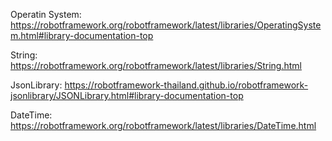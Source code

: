 Operatin System:
https://robotframework.org/robotframework/latest/libraries/OperatingSystem.html#library-documentation-top

String:
https://robotframework.org/robotframework/latest/libraries/String.html

JsonLibrary:
https://robotframework-thailand.github.io/robotframework-jsonlibrary/JSONLibrary.html#library-documentation-top

DateTime:
https://robotframework.org/robotframework/latest/libraries/DateTime.html